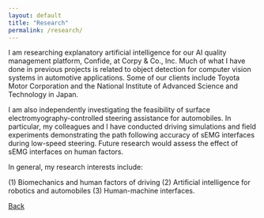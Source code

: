 ```yaml
---
layout: default
title: "Research"
permalink: /research/
---
```

I am researching explanatory artificial intelligence for our AI quality management platform, Confide, at Corpy & Co., Inc. Much of what I have done in previous projects is related to object detection for computer vision systems in automotive applications. Some of our clients include Toyota Motor Corporation and the National Institute of Advanced Science and Technology in Japan.

I am also independently investigating the feasibility of surface electromyography-controlled steering assistance for automobiles. In particular, my colleagues and I have conducted driving simulations and field experiments demonstrating the path following accuracy of sEMG interfaces during low-speed steering. Future research would assess the effect of sEMG interfaces on human factors. 

In general, my research interests include: 

(1) Biomechanics and human factors of driving 
(2) Artificial intelligence for robotics and automobiles 
(3) Human-machine interfaces.

[Back](https://azukipan.github.io/edricjohnnacpil/)
